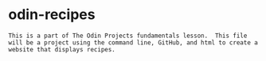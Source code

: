 # odin-recipes
    This is a part of The Odin Projects fundamentals lesson.  This file will be a project using the command line, GitHub, and html to create a website that displays recipes.